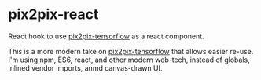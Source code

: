 # pix2pix-react

React hook to use [pix2pix-tensorflow](https://github.com/affinelayer/pix2pix-tensorflow) as a react component.

This is a more modern take on [pix2pix-tensorflow](https://github.com/affinelayer/pix2pix-tensorflow) that allows easier re-use. I'm using npm, ES6, react, and other modern web-tech, instead of globals, inlined vendor imports, anmd canvas-drawn UI.